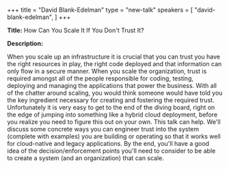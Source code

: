+++
title = "David Blank-Edelman"
type = "new-talk"
speakers = [
        "david-blank-edelman",
]
+++
<div class="span-15  ">
  <div class="span-15  last ">
  <p><strong>Title:</strong>
How Can You Scale It If You Don't Trust It?
</p>

<p><strong>Description:</strong></p>

<p>
When you scale up an infrastructure it is crucial that you can trust you have the right resources in play, the right code deployed and that information can only flow in a secure manner. When you scale the organization, trust is required amongst all of the people responsible for coding, testing, deploying and managing the applications that power the business. With all of the chatter around scaling, you would think someone would have told you the key ingredient necessary for creating and fostering the required trust. Unfortunately it is very easy to get to the end of the diving board, right on the edge of jumping into something like a hybrid cloud deployment, before you realize you need to figure this out on your own. This talk can help. We'll discuss some concrete ways you can engineer trust into the system (complete with examples) you are building or operating so that it works well for cloud-native and legacy applications. By the end, you'll have a good idea of the decision/enforcement points you'll need to consider to be able to create a system (and an organization) that can scale.
</p>
<p>

  </div>
</div>